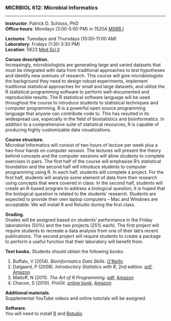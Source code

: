 ### **MICRBIOL 612:  Microbial Informatics**
***

**Instructor**:  Patrick D. Schloss, PhD    
**Office hours**:  Mondays (3:00-5:00 PM) in 1520A [MSRB I](https://www.google.com/maps/place/Medical+Science+Research+Bldg+I,+Ann+Arbor,+MI+48109/@42.2845966,-83.7342511,17z/data=!3m1!4b1!4m2!3m1!1s0x883cae690be95279:0x6d7896411c184fb8)

**Lectures**:  Tuesdays and Thursdays (10:00-11:00 AM)    
**Laboratory**:  Fridays (1:30-3:30 PM)     
**Location**: 5623 [Med Sci II](https://www.google.com/maps/place/Medical+Science+Unit+II,+Ann+Arbor,+MI+48109/@42.2842595,-83.7337699,17z/data=!3m1!4b1!4m2!3m1!1s0x883cae69a83e69f9:0x3efc30219f999d37)



**Coruse description.**  
Increasingly, microbiologists are generating large and varied datasets that must be integrated with data from traditional approaches to test hypotheses and identify new avenues of research.  This course will give microbiologists the background they need to design robust experiments, implement traditional statistical approaches for small and large datasets, and utilize the R statistical programming software to perform well-documented and reproducible results.  The R statistical software language will be used throughout the course to introduce students to statistical techniques and computer programming.  R is a powerful open source programming language that anyone can contribute code to.  This has resulted in its widespread use, especially in the field of biostatistics and bioinformatics.  In addition to a comprehensive suite of statistical resources, R is capable of producing highly customizable data visualizations.

**Course structure.**  
Microbial Informatics will consist of two hours of lecture per week plus a two-hour hands on computer session.  The lectures will present the theory behind concepts and the computer sessions will allow students to complete exercises in pairs.  The first half of the course will emphasize R’s statistical foundation and the second half will introduce students to computer programming using R.  In each half, students will complete a project.  For the first half, students will analyze some element of data from their research using concepts that were covered in class.  In the second half, students will create an R-based program to address a biological question; it is hoped that the biological question is related to the students’ research.  Students are expected to provide their own laptop computers – Mac and Windows are acceptable.  We will install R and Rstudio during the first class.

**Grading.**  
Grades will be assigned based on students’ performance in the Friday laboratories (50%) and the two projects (25% each). The first project will require students to recreate a data analysis from one of their lab’s recent publications. The second project will require students to create a package to perform a useful function that their laboratory will benefit from.

**Text books.** Students should obtain the following books:    
1. Buffalo, V (2014). *Bioinformatics Data Skills*. [O'Reilly](http://shop.oreilly.com/product/0636920030157.do)     
2. Dalgaard, P (2008).  *Introductory Statistics with R*, 2nd edition. [pdf](http://www.academia.dk/BiologiskAntropologi/Epidemiologi/PDF/Introductory_Statistics_with_R__2nd_ed.pdf), [Amazon](http://www.amazon.com/Introductory-Statistics-R-Computing/dp/0387954759)     
3. Matloff, N  (2011).  *The Art of R Programming*. [pdf](http://www.google.com/url?sa=t&rct=j&q=&esrc=s&source=web&cd=1&ved=0CCAQFjAA&url=http%3A%2F%2Fsens.tistory.com%2Fattachment%2Fcfile8.uf%402375DC3D515423F9110CA1.pdf&ei=E-8FVO6dAYmnggSttoD4Bg&usg=AFQjCNE1UmWRG3i9ugNDSXN2WjRSTkkUjA&sig2=U958L8LG42vuhHdPKKBHHw&bvm=bv.74115972,d.eXY), [Amazon](http://www.amazon.com/Art-Programming-Statistical-Software-Design/dp/1593273843/ref=sr_1_1?s=books&ie=UTF8&qid=1409674972&sr=1-1&keywords=the+art+of+r+programming)     
4. Chacon, S (2010). *ProGit*. [online book](http://git-scm.com/book), [Amazon](http://www.amazon.com/Pro-Git-Scott-Chacon/dp/1430218339)

**Additional materials.**   
Supplemental YouTube videos and online tutorials will be assigned.
 
**Software.**   
You will need to install [R](http://mirrors.nics.utk.edu/cran/) and [Rstudio](http://www.rstudio.com/)

